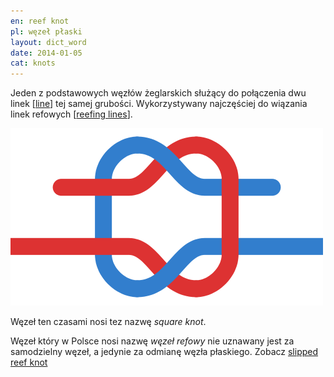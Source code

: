 ```yaml
---
en: reef knot
pl: węzeł płaski
layout: dict_word
date: 2014-01-05
cat: knots
---
```


Jeden z podstawowych węzłów żeglarskich służący do połączenia dwu linek [[line](/dict/l/line/)] tej samej grubości. 
Wykorzystywany najczęściej do wiązania linek refowych [[reefing lines](/dict/r/reefing-lines/)]. 

![reef knot](/img/dict/square_knot.png)

Węzeł ten czasami nosi tez nazwę *square knot*.  

Węzeł który w Polsce nosi nazwę *węzeł refowy* nie uznawany jest za samodzielny węzeł, a jedynie za odmianę węzła płaskiego. 
Zobacz [slipped reef knot](/dict/s/slipped-reef-knot/)
